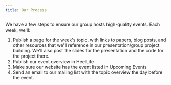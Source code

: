 ```yaml
---
title: Our Process
---
```


We have a few steps to ensure our group hosts high-quality events. Each week, we'll:

1. Publish a page for the week's topic, with links to papers, blog posts, and other resources that we'll reference in our presentation/group project building. We'll also post the slides for the presentation and the code for the project there.
2. Publish our event overview in HeelLife
3. Make sure our website has the event listed in Upcoming Events
4. Send an email to our mailing list with the topic overview the day before the event.
